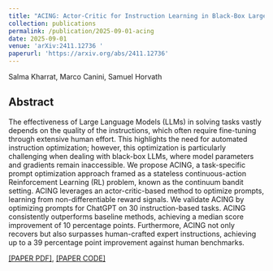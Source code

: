 ```yaml
---
title: "ACING: Actor-Critic for Instruction Learning in Black-Box Large Language Models"
collection: publications
permalink: /publication/2025-09-01-acing
date: 2025-09-01
venue: 'arXiv:2411.12736 '
paperurl: 'https://arxiv.org/abs/2411.12736'
---
```

Salma Kharrat, Marco Canini, Samuel Horvath  

## Abstract
The effectiveness of Large Language Models (LLMs) in solving tasks vastly depends on the quality of the instructions, which often require fine-tuning through extensive human effort. This highlights the need for automated instruction optimization; however, this optimization is particularly challenging when dealing with black-box LLMs, where model parameters and gradients remain inaccessible. We propose ACING, a task-specific prompt optimization approach framed as a stateless continuous-action Reinforcement Learning (RL) problem, known as the continuum bandit setting. ACING leverages an actor-critic-based method to optimize prompts, learning from non-differentiable reward signals. We validate ACING by optimizing prompts for ChatGPT on 30 instruction-based tasks. ACING consistently outperforms baseline methods, achieving a median score improvement of 10 percentage points. Furthermore, ACING not only recovers but also surpasses human-crafted expert instructions, achieving up to a 39 percentage point improvement against human benchmarks.

[[PAPER PDF]](https://arxiv.org/pdf/2411.12736), [[PAPER CODE]](https://github.com/salmakh1/ACING)
